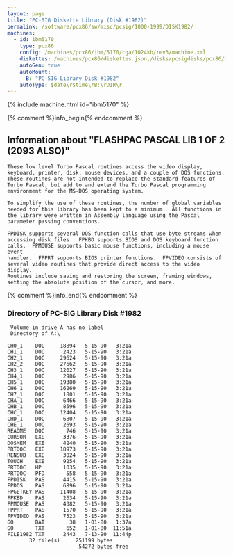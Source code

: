 ```yaml
---
layout: page
title: "PC-SIG Diskette Library (Disk #1982)"
permalink: /software/pcx86/sw/misc/pcsig/1000-1999/DISK1982/
machines:
  - id: ibm5170
    type: pcx86
    config: /machines/pcx86/ibm/5170/cga/1024kb/rev3/machine.xml
    diskettes: /machines/pcx86/diskettes.json,/disks/pcsigdisks/pcx86/diskettes.json
    autoGen: true
    autoMount:
      B: "PC-SIG Library Disk #1982"
    autoType: $date\r$time\rB:\rDIR\r
---
```


{% include machine.html id="ibm5170" %}

{% comment %}info_begin{% endcomment %}

## Information about "FLASHPAC PASCAL LIB 1 OF 2 (2093 ALSO)"

    These low level Turbo Pascal routines access the video display,
    keyboard, printer, disk, mouse devices, and a couple of DOS functions.
    These routines are not intended to replace the standard features of
    Turbo Pascal, but add to and extend the Turbo Pascal programming
    environment for the MS-DOS operating system.
    
    To simplify the use of these routines, the number of global variables
    needed for this library has been kept to a minimum.  All functions in
    the library were written in Assembly language using the Pascal
    parameter passing conventions.
    
    FPDISK supports several DOS function calls that use byte streams when
    accessing disk files.  FPKBD supports BIOS and DOS keyboard function
    calls.  FPMOUSE supports basic mouse functions, including a mouse event
    handler.  FPPRT supports BIOS printer functions.  FPVIDEO consists of
    several video routines that provide direct access to the video display.
    Routines include saving and restoring the screen, framing windows,
    setting the absolute position of the cursor, and more.
{% comment %}info_end{% endcomment %}


### Directory of PC-SIG Library Disk #1982

     Volume in drive A has no label
     Directory of A:\

    CH0_1    DOC     18894   5-15-90   3:21a
    CH1_1    DOC      2423   5-15-90   3:21a
    CH2_1    DOC     29624   5-15-90   3:21a
    CH2_2    DOC     27662   5-15-90   3:21a
    CH3_1    DOC     12027   5-15-90   3:21a
    CH4_1    DOC      2986   5-15-90   3:21a
    CH5_1    DOC     19380   5-15-90   3:21a
    CH6_1    DOC     16269   5-15-90   3:21a
    CH7_1    DOC      1801   5-15-90   3:21a
    CHA_1    DOC      6466   5-15-90   3:21a
    CHB_1    DOC      8596   5-15-90   3:21a
    CHC_1    DOC     12404   5-15-90   3:21a
    CHD_1    DOC      6807   5-15-90   3:21a
    CHE_1    DOC      2693   5-15-90   3:21a
    README   DOC       746   5-15-90   3:21a
    CURSOR   EXE      3376   5-15-90   3:21a
    DOSMEM   EXE      4240   5-15-90   3:21a
    PRTDOC   EXE     18973   5-15-90   3:21a
    RENSUB   EXE      3024   5-15-90   3:21a
    TOUCH    EXE      9254   5-15-90   3:21a
    PRTDOC   HP       1035   5-15-90   3:21a
    PRTDOC   PFD       558   5-15-90   3:21a
    FPDISK   PAS      4415   5-15-90   3:21a
    FPDOS    PAS      6896   5-15-90   3:21a
    FPGETKEY PAS     11408   5-15-90   3:21a
    FPKBD    PAS      2634   5-15-90   3:21a
    FPMOUSE  PAS      4382   5-15-90   3:21a
    FPPRT    PAS      1570   5-15-90   3:21a
    FPVIDEO  PAS      7523   5-15-90   3:21a
    GO       BAT        38   1-01-80   1:37a
    GO       TXT       652   1-01-80  11:51a
    FILE1982 TXT      2443   7-13-90  11:44p
           32 file(s)     251199 bytes
                           54272 bytes free
